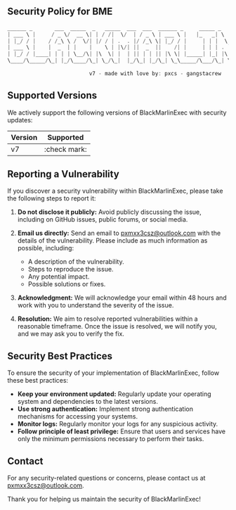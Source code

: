 ## Security Policy for BME

```powershell
______ _       ___  _____  _   _____  ___  ___  ______ _     _____ _   _  _______   __ _____ _____ 
| ___ \ |     / _ \/  __ \| | / /|  \/  | / _ \ | ___ \ |   |_   _| \ | ||  ___\ \ / /|  ___/  __ \
| |_/ / |    / /_\ \ /  \/| |/ / | .  . |/ /_\ \| |_/ / |     | | |  \| || |__  \ V / | |__ | /  \/
| ___ \ |    |  _  | |    |    \ | |\/| ||  _  ||    /| |     | | | . ` ||  __| /   \ |  __|| |    
| |_/ / |____| | | | \__/\| |\  \| |  | || | | || |\ \| |_____| |_| |\  || |___/ /^\ \| |___| \__/\
\____/\_____/\_| |_/\____/\_| \_/\_|  |_/\_| |_/\_| \_\_____/\___/\_| \_/\____/\/   \/\____/ \____/
                                    
                          v7 - made with love by: pxcs - gangstacrew                                                          
```

## Supported Versions

We actively support the following versions of BlackMarlinExec with security updates:

| Version | Supported          |
| ------- | ------------------ |
| v7   | :check mark: |

## Reporting a Vulnerability

If you discover a security vulnerability within BlackMarlinExec, please take the following steps to report it:

1. **Do not disclose it publicly:** Avoid publicly discussing the issue, including on GitHub issues, public forums, or social media.

2. **Email us directly:** Send an email to [pxmxx3csz@outlook.com](pxmxx3csz@outlook.com) with the details of the vulnerability. Please include as much information as possible, including:
    - A description of the vulnerability.
    - Steps to reproduce the issue.
    - Any potential impact.
    - Possible solutions or fixes.

3. **Acknowledgment:** We will acknowledge your email within 48 hours and work with you to understand the severity of the issue.

4. **Resolution:** We aim to resolve reported vulnerabilities within a reasonable timeframe. Once the issue is resolved, we will notify you, and we may ask you to verify the fix.

## Security Best Practices

To ensure the security of your implementation of BlackMarlinExec, follow these best practices:

- **Keep your environment updated:** Regularly update your operating system and dependencies to the latest versions.
- **Use strong authentication:** Implement strong authentication mechanisms for accessing your systems.
- **Monitor logs:** Regularly monitor your logs for any suspicious activity.
- **Follow principle of least privilege:** Ensure that users and services have only the minimum permissions necessary to perform their tasks.

## Contact

For any security-related questions or concerns, please contact us at [pxmxx3csz@outlook.com](pxmxx3csz@outlook.com).

Thank you for helping us maintain the security of BlackMarlinExec!

